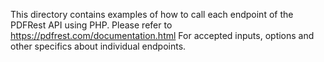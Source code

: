 This directory contains examples of how to call each endpoint of the
PDFRest API using PHP. Please refer to https://pdfrest.com/documentation.html
For accepted inputs, options and other specifics about individual endpoints.
